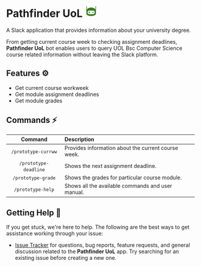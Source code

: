 # Pathfinder UoL ![App logo](docs/assets/app_logo.jpg)

A Slack application that provides information about your university degree.

From getting current course week to checking assignment deadlines, <b>Pathfinder UoL</b> bot enables users to query UOL Bsc Computer Science course related information without leaving the Slack platform.

## Features ⚙️
* Get current course workweek
* Get module assignment deadlines
* Get module grades

## Commands :zap:

| Command  | Description  |
| :---: | :--- |
| `/prototype-currww` | Provides information about the current course week.
| `/prototype-deadline` | Shows the next assignment deadline.
| `/prototype-grade` | Shows the grades for particular course module.
| `/prototype-help` | Shows all the available commands and user manual.

## Getting Help :safety_vest:

If you get stuck, we're here to help. The following are the best ways to get assistance working through your issue:

  * [Issue Tracker](https://github.com/UoL-Agile/agile-g1g2-zp9-CODE/issues) for questions, bug reports, feature requests, and general discussion related to the <b>Pathfinder UoL</b> app. Try searching for an existing issue before creating a new one.
